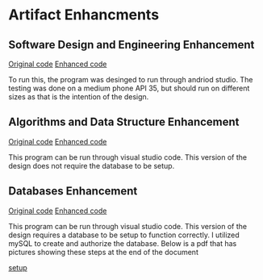 # Artifact Enhancments
## Software Design and Engineering Enhancement
[Original code](https://github.com/HolladaB/CS499/blob/f706d20e83d0c8b55035e539324da4567f04b534/originals/CS340/Original2.zip)
[Enhanced code](https://github.com/HolladaB/CS499/blob/73023debf4ab2112c372a3e8f22947a27a1d8990/enhancements/Artifact1.zip)

To run this, the program was desinged to run through andriod studio. The testing was done on a medium phone API 35, but should run on different sizes as that is the intention of the design. 

## Algorithms and Data Structure Enhancement
[Original code](https://github.com/HolladaB/CS499/blob/cb16fe79d310f0dde6e5f235c76ea15fea33022c/originals/CS360/original.zip)
[Enhanced code](https://github.com/HolladaB/CS499/blob/2346bf0c8f71c6d2fabe7f6b454a7c854e069e63/enhancements/Artifact2.zip)

This program can be run through visual studio code. This version of the design does not require the database to be setup. 

## Databases Enhancement
[Original code](https://github.com/HolladaB/CS499/blob/cb16fe79d310f0dde6e5f235c76ea15fea33022c/originals/CS360/original.zip)
[Enhanced code](https://github.com/HolladaB/CS499/blob/1329b74af3d062c8dd357edd04d3cf9b57d15660/enhancements/Artifact3.zip)

This program can be run through visual studio code. This version of the design requires a database to be setup to function correctly. I utilized mySQL to create and authorize the database. Below is a pdf that has pictures showing these steps at the end of the document

[setup](https://github.com/HolladaB/CS499/blob/192232233a971b878035ea44accbfe38ca81b71c/Narratives/CS499Milestone4-Hollada.pdf)
